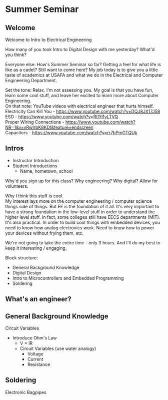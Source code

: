 # Summer Seminar

## Welcome

Welcome to Intro to Electrical Engineering

How many of you took Intro to Digital Design with me yesterday?  What'd you think?

Everyone else:
How's Summer Seminar so far?  Getting a feel for what life is like as a cadet?  Still want to come here?  My job today is to give you a little taste of academics at USAFA and what we do in the Electrical and Computer Engineering Department.

Set the tone: Relax.  I'm not assessing you.  My goal is that you have fun, learn some cool stuff, and leave her excited to learn more about Computer Engineering.  
On that note: YouTube videos with electrical engineer that hurts himself.  
Electricity Can Kill You - https://www.youtube.com/watch?v=DQJ8JX17J58  
ESD - https://www.youtube.com/watch?v=RtlYi1yLTVQ  
Proper Wiring Connections - https://www.youtube.com/watch?NR=1&v=vRwIrbK8KDI&feature=endscreen  
Capacitors - https://www.youtube.com/watch?v=rr7bPmGTQUk  

## Intros

- Instructor Introduction
- Student Introductions
    - Name, hometown, school

Why'd you sign up for this class?  Why engineering?  Why digital?  Allow for volunteers.

Why I think this stuff is cool.  
My interest lays more on the computer engineering / computer science things side of things.  But EE is the foundation of it all.  It's very important to have a strong foundation in the low-level stuff in order to understand the higher level stuff. In fact, some colleges still have EECS departments (MIT).  It's also practical.  In order to build cool things with embedded devices, you need to know how analog electronics work.  Need to know how to power your devices without frying them, etc.

We're not going to take the entire time - only 3 hours.  And I'll do my best to keep it interesting / engaging.

Block structure:  
- General Background Knowledge
- Digital Design
- Intro to Microcontrollers and Embedded Programming
- Soldering

## What's an engineer?

## General Background Knowledge
Circuit Variables
- Introduce Ohm's Law
    - V = IR
    - Circuit Variables (use water analogy)
        - Voltage
        - Current
        - Resistance

## Soldering
Electronic Bagpipes
